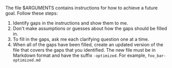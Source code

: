 The file $ARGUMENTS contains instructions for how to achieve a future goal. Follow these steps:

1. Identify gaps in the instructions and show them to me.
2. Don't make assumptions or guesses about how the gaps should be filled in.
3. To fill in the gaps, ask me each clarifying question one at a time.
4. When all of the gaps have been filled, create an updated version of the file that covers the gaps that you identified. The new file must be in Markdown format and have the suffix `-optimized`. For example, `foo_bar-optimized.md`

